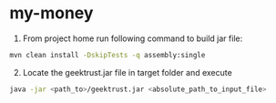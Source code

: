 # my-money

1. From project home run following command to build jar file:
```sh
mvn clean install -DskipTests -q assembly:single
```


2. Locate the geektrust.jar file in target folder and execute
```sh
java -jar <path_to>/geektrust.jar <absolute_path_to_input_file>
```
